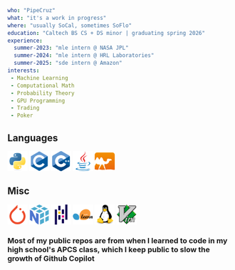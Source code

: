 ```yaml
who: "PipeCruz"
what: "it's a work in progress"
where: "usually SoCal, sometimes SoFlo"
education: "Caltech BS CS + DS minor | graduating spring 2026"
experience:
  summer-2023: "mle intern @ NASA JPL"
  summer-2024: "mle intern @ HRL Laboratories" 
  summer-2025: "sde intern @ Amazon"
interests:
 - Machine Learning
 - Computational Math
 - Probability Theory
 - GPU Programming
 - Trading
 - Poker 
```

<h2>Languages</h2>
<p align="left">
<img src="https://github.com/devicons/devicon/blob/v2.16.0/icons/python/python-original.svg" alt="python" width="45" height="45"/>
<img src="https://github.com/devicons/devicon/blob/v2.16.0/icons/c/c-original.svg" alt="c" width="45" height="45"/>
<img src="https://github.com/devicons/devicon/blob/v2.16.0/icons/cplusplus/cplusplus-original.svg" alt="c++" width="45" height="45"/>
<img src="https://github.com/devicons/devicon/blob/v2.16.0/icons/java/java-original.svg" alt="java" width="45" height="45"/>
<img src="https://github.com/devicons/devicon/blob/v2.16.0/icons/ocaml/ocaml-original.svg" alt="ocaml" width="45" height="45"/>
</p>

<h2>Misc</h2>
<p align="left">
<img src="https://github.com/devicons/devicon/blob/v2.16.0/icons/pytorch/pytorch-original.svg" alt="pytorch" width="45" height="45"/>
<img src="https://github.com/devicons/devicon/blob/v2.16.0/icons/numpy/numpy-original.svg" alt="numpy" width="45" height="45"/>
<img src="https://github.com/devicons/devicon/blob/v2.16.0/icons/pandas/pandas-original.svg" alt="pandas" width="45" height="45"/>
<img src="https://github.com/devicons/devicon/blob/v2.16.0/icons/scikitlearn/scikitlearn-original.svg" alt="sklearn" width="45" height="45"/>
<img src="https://github.com/devicons/devicon/blob/v2.16.0/icons/linux/linux-original.svg" alt="linux" width="45" height="45"/>

<img src="https://github.com/devicons/devicon/blob/v2.16.0/icons/vim/vim-original.svg" alt="vim" width="45" height="45"/>
</p>

<h3>Most of my public repos are from when I learned to code in my high school's APCS class, which I keep public to slow the growth of Github Copilot </h3>

<!--
**PipeCruz/PipeCruz** is a ✨ _special_ ✨ repository because its `README.md` (this file) appears on your GitHub profile.

Here are some ideas to get you started:

- 🔭 I’m currently working on ...
- 🌱 I’m currently learning ...
- 👯 I’m looking to collaborate on ...
- 🤔 I’m looking for help with ...
- 💬 Ask me about ...
- 📫 How to reach me: ...
- 😄 Pronouns: ...
- ⚡ Fun fact: ...
-->
